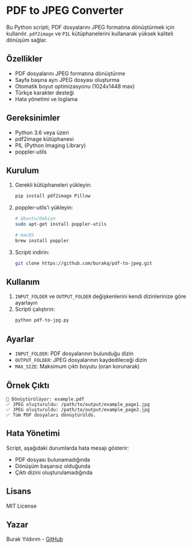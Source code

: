 # PDF to JPEG Converter

Bu Python scripti, PDF dosyalarını JPEG formatına dönüştürmek için kullanılır. `pdf2image` ve `PIL` kütüphanelerini kullanarak yüksek kaliteli dönüşüm sağlar.

## Özellikler

- PDF dosyalarını JPEG formatına dönüştürme
- Sayfa başına ayrı JPEG dosyası oluşturma
- Otomatik boyut optimizasyonu (1024x1448 max)
- Türkçe karakter desteği
- Hata yönetimi ve loglama

## Gereksinimler

- Python 3.6 veya üzeri
- pdf2image kütüphanesi
- PIL (Python Imaging Library)
- poppler-utils

## Kurulum

1. Gerekli kütüphaneleri yükleyin:
   ```bash
   pip install pdf2image Pillow
   ```

2. poppler-utils'i yükleyin:
   ```bash
   # Ubuntu/Debian
   sudo apt-get install poppler-utils

   # macOS
   brew install poppler
   ```

3. Scripti indirin:
   ```bash
   git clone https://github.com/burakq/pdf-to-jpeg.git
   ```

## Kullanım

1. `INPUT_FOLDER` ve `OUTPUT_FOLDER` değişkenlerini kendi dizinlerinize göre ayarlayın
2. Scripti çalıştırın:
   ```bash
   python pdf-to-jpg.py
   ```

## Ayarlar

- `INPUT_FOLDER`: PDF dosyalarının bulunduğu dizin
- `OUTPUT_FOLDER`: JPEG dosyalarının kaydedileceği dizin
- `MAX_SIZE`: Maksimum çıktı boyutu (oran korunarak)

## Örnek Çıktı

```
📄 Dönüştürülüyor: example.pdf
✅ JPEG oluşturuldu: /path/to/output/example_page1.jpg
✅ JPEG oluşturuldu: /path/to/output/example_page2.jpg
✅ Tüm PDF dosyaları dönüştürüldü.
```

## Hata Yönetimi

Script, aşağıdaki durumlarda hata mesajı gösterir:
- PDF dosyası bulunamadığında
- Dönüşüm başarısız olduğunda
- Çıktı dizini oluşturulamadığında

## Lisans

MIT License

## Yazar

Burak Yıldırım - [GitHub](https://github.com/burakq) 
